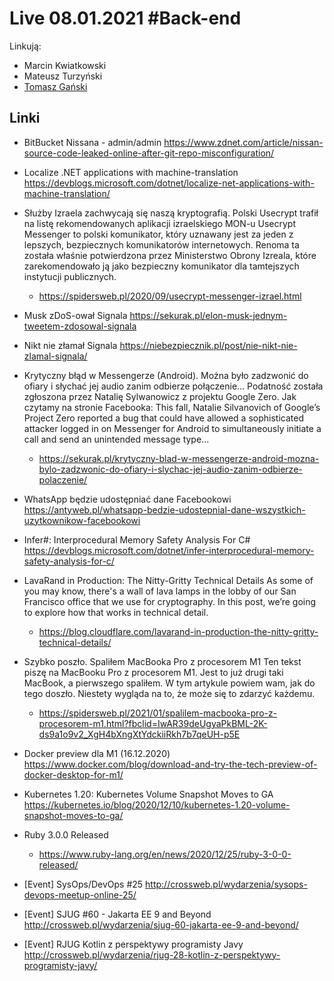 # Live 08.01.2021 #Back-end

Linkują:

- Marcin Kwiatkowski
- Mateusz Turzyński
- [Tomasz Gański](https://www.linkedin.com/in/tomaszganski)

## Linki

- BitBucket Nissana - admin/admin
  https://www.zdnet.com/article/nissan-source-code-leaked-online-after-git-repo-misconfiguration/

- Localize .NET applications with machine-translation
  https://devblogs.microsoft.com/dotnet/localize-net-applications-with-machine-translation/

- Służby Izraela zachwycają się naszą kryptografią. Polski Usecrypt trafił na listę rekomendowanych aplikacji izraelskiego MON-u
  Usecrypt Messenger to polski komunikator, który uznawany jest za jeden z lepszych, bezpiecznych komunikatorów internetowych. Renoma ta została właśnie potwierdzona przez Ministerstwo Obrony Izreala, które zarekomendowało ją jako bezpieczny komunikator dla tamtejszych instytucji publicznych.

  - https://spidersweb.pl/2020/09/usecrypt-messenger-izrael.html

- Musk zDoS-ował Signala
  https://sekurak.pl/elon-musk-jednym-tweetem-zdosowal-signala

- Nikt nie złamał Signala
  https://niebezpiecznik.pl/post/nie-nikt-nie-zlamal-signala/

- Krytyczny błąd w Messengerze (Android). Można było zadzwonić do ofiary i słychać jej audio zanim odbierze połączenie...
  Podatność została zgłoszona przez Natalię Sylwanowicz z projektu Google Zero. Jak czytamy na stronie Facebooka: This fall, Natalie Silvanovich of Google’s Project Zero reported a bug that could have allowed a sophisticated attacker logged in on Messenger for Android to simultaneously initiate a call and send an unintended message type...

  - https://sekurak.pl/krytyczny-blad-w-messengerze-android-mozna-bylo-zadzwonic-do-ofiary-i-slychac-jej-audio-zanim-odbierze-polaczenie/

- WhatsApp będzie udostępniać dane Facebookowi
  https://antyweb.pl/whatsapp-bedzie-udostepnial-dane-wszystkich-uzytkownikow-facebookowi

- Infer#: Interprocedural Memory Safety Analysis For C#
  https://devblogs.microsoft.com/dotnet/infer-interprocedural-memory-safety-analysis-for-c/

- LavaRand in Production: The Nitty-Gritty Technical Details
  As some of you may know, there's a wall of lava lamps in the lobby of our San Francisco office that we use for cryptography. In this post, we’re going to explore how that works in technical detail.

  - https://blog.cloudflare.com/lavarand-in-production-the-nitty-gritty-technical-details/

- Szybko poszło. Spaliłem MacBooka Pro z procesorem M1
  Ten tekst piszę na MacBooku Pro z procesorem M1. Jest to już drugi taki MacBook, a pierwszego spaliłem. W tym artykule powiem wam, jak do tego doszło. Niestety wygląda na to, że może się to zdarzyć każdemu.

  - https://spidersweb.pl/2021/01/spalilem-macbooka-pro-z-procesorem-m1.html?fbclid=IwAR39deUgyaPkBML-2K-ds9a1o9v2_XgH4bXngXtYdckiiRkh7b7qeUH-p5E

- Docker preview dla M1 (16.12.2020)
  https://www.docker.com/blog/download-and-try-the-tech-preview-of-docker-desktop-for-m1/

- Kubernetes 1.20: Kubernetes Volume Snapshot Moves to GA
  https://kubernetes.io/blog/2020/12/10/kubernetes-1.20-volume-snapshot-moves-to-ga/

- Ruby 3.0.0 Released
  - https://www.ruby-lang.org/en/news/2020/12/25/ruby-3-0-0-released/
- [Event] SysOps/DevOps #25
  http://crossweb.pl/wydarzenia/sysops-devops-meetup-online-25/

- [Event] SJUG #60 - Jakarta EE 9 and Beyond
  http://crossweb.pl/wydarzenia/sjug-60-jakarta-ee-9-and-beyond/

- [Event] RJUG Kotlin z perspektywy programisty Javy
  http://crossweb.pl/wydarzenia/rjug-28-kotlin-z-perspektywy-programisty-javy/
